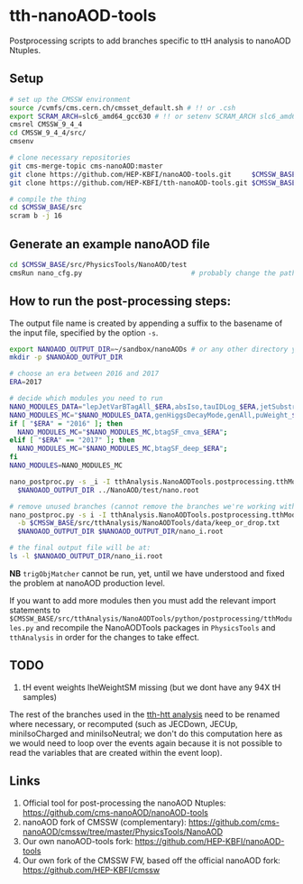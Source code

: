 # tth-nanoAOD-tools
Postprocessing scripts to add branches specific to ttH analysis to nanoAOD Ntuples.

## Setup

```bash
# set up the CMSSW environment
source /cvmfs/cms.cern.ch/cmsset_default.sh # !! or .csh
export SCRAM_ARCH=slc6_amd64_gcc630 # !! or setenv SCRAM_ARCH slc6_amd64_gcc630
cmsrel CMSSW_9_4_4
cd CMSSW_9_4_4/src/
cmsenv

# clone necessary repositories
git cms-merge-topic cms-nanoAOD:master
git clone https://github.com/HEP-KBFI/nanoAOD-tools.git     $CMSSW_BASE/src/PhysicsTools/NanoAODTools
git clone https://github.com/HEP-KBFI/tth-nanoAOD-tools.git $CMSSW_BASE/src/tthAnalysis/NanoAODTools

# compile the thing
cd $CMSSW_BASE/src
scram b -j 16
```

## Generate an example nanoAOD file

```bash
cd $CMSSW_BASE/src/PhysicsTools/NanoAOD/test
cmsRun nano_cfg.py                           # probably change the paths to the input files
```

## How to run the post-processing steps:

The output file name is created by appending a suffix to the basename of the input file, specified by the option `-s`.

```bash
export NANOAOD_OUTPUT_DIR=~/sandbox/nanoAODs # or any other directory you prefer
mkdir -p $NANOAOD_OUTPUT_DIR

# choose an era between 2016 and 2017
ERA=2017

# decide which modules you need to run
NANO_MODULES_DATA="lepJetVarBTagAll_$ERA,absIso,tauIDLog_$ERA,jetSubstructureObservablesHTTv2"
NANO_MODULES_MC="$NANO_MODULES_DATA,genHiggsDecayMode,genAll,puWeight_$ERA,jetmetUncertainties$ERA,btagSF_csvv2_$ERA"
if [ "$ERA" = "2016" ]; then
  NANO_MODULES_MC="$NANO_MODULES_MC,btagSF_cmva_$ERA";
elif [ "$ERA" == "2017" ]; then
  NANO_MODULES_MC="$NANO_MODULES_MC,btagSF_deep_$ERA";
fi
NANO_MODULES=NANO_MODULES_MC

nano_postproc.py -s _i -I tthAnalysis.NanoAODTools.postprocessing.tthModules $NANO_MODULES \
  $NANOAOD_OUTPUT_DIR ../NanoAOD/test/nano.root

# remove unused branches (cannot remove the branches we're working with, hence the 2nd command)
nano_postproc.py -s i -I tthAnalysis.NanoAODTools.postprocessing.tthModules countHistogramAll \
  -b $CMSSW_BASE/src/tthAnalysis/NanoAODTools/data/keep_or_drop.txt                           \
  $NANOAOD_OUTPUT_DIR $NANOAOD_OUTPUT_DIR/nano_i.root

# the final output file will be at:
ls -l $NANOAOD_OUTPUT_DIR/nano_ii.root
```

**NB** `trigObjMatcher` cannot be run, yet, until we have understood and fixed the problem at nanoAOD production level.

If you want to add more modules then you must add the relevant import statements to `$CMSSW_BASE/src/tthAnalysis/NanoAODTools/python/postprocessing/tthModules.py` and recompile the NanoAODTools packages in `PhysicsTools` and `tthAnalysis` in order for the changes to take effect.

## TODO

1. tH event weights lheWeightSM missing (but we dont have any 94X tH samples)

The rest of the branches used in the [tth-htt analysis](https://github.com/HEP-KBFI/tth-htt/tree/nanoAOD) need to be renamed where necessary, or recomputed (such as JECDown, JECUp, miniIsoCharged and miniIsoNeutral; we don't do this computation here as we would need to loop over the events again because it is not possible to read the variables that are created within the event loop).

## Links

1. Official tool for post-processing the nanoAOD Ntuples: https://github.com/cms-nanoAOD/nanoAOD-tools
1. nanoAOD fork of CMSSW (complementary): https://github.com/cms-nanoAOD/cmssw/tree/master/PhysicsTools/NanoAOD
1. Our own nanoAOD-tools fork: https://github.com/HEP-KBFI/nanoAOD-tools
1. Our own fork of the CMSSW FW, based off the official nanoAOD fork: https://github.com/HEP-KBFI/cmssw
